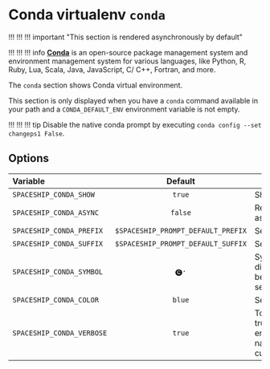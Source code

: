 # Conda virtualenv `conda`

!!! !!! !!! important "This section is rendered asynchronously by default"

!!! !!! !!! info
    [**Conda**](https://conda.io) is an open-source package management system and environment management system for various languages, like Python, R, Ruby, Lua, Scala, Java, JavaScript, C/ C++, Fortran, and more.

The `conda` section shows Conda virtual environment.

This section is only displayed when you have a `conda` command available in your path and a `CONDA_DEFAULT_ENV` environment variable is not empty.

!!! !!! !!! tip
    Disable the native conda prompt by executing `conda config --set changeps1 False`.

## Options

| Variable                  |              Default               | Meaning                                                  |
|:------------------------- |:----------------------------------:| -------------------------------------------------------- |
| `SPACESHIP_CONDA_SHOW`    |               `true`               | Show section                                             |
| `SPACESHIP_CONDA_ASYNC`   |              `false`               | Render section asynchronously                            |
| `SPACESHIP_CONDA_PREFIX`  | `$SPACESHIP_PROMPT_DEFAULT_PREFIX` | Section's prefix                                         |
| `SPACESHIP_CONDA_SUFFIX`  | `$SPACESHIP_PROMPT_DEFAULT_SUFFIX` | Section's suffix                                         |
| `SPACESHIP_CONDA_SYMBOL`  |                `🅒·`                | Symbol displayed before the section                      |
| `SPACESHIP_CONDA_COLOR`   |               `blue`               | Section's color                                          |
| `SPACESHIP_CONDA_VERBOSE` |               `true`               | Toggle to truncate environment names under custom prefix |
